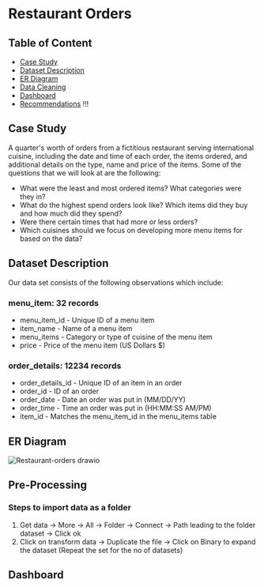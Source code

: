 # Restaurant Orders

## Table of Content

* [Case Study](#case-study)
* [Dataset Description](#dataset-description)
* [ER Diagram](#er-diagram)
* [Data Cleaning](#data-cleaning)
* [Dashboard](#dashboard)
* [Recommendations](#recommendations) !!!

## Case Study
A quarter's worth of orders from a fictitious restaurant serving international cuisine, including the date and time of each order, the items ordered, and additional details on the type, name and price of the items. Some of the questions that we will look at are the following: 
- What were the least and most ordered items? What categories were they in?
- What do the highest spend orders look like? Which items did they buy and how much did they spend?
- Were there certain times that had more or less orders?
- Which cuisines should we focus on developing more menu items for based on the data?

## Dataset Description
Our data set consists of the following observations which include:

### menu_item: 32 records
- menu_item_id - Unique ID of a menu item
- item_name - Name of a menu item
- menu_items - Category or type of cuisine of the menu item
- price - Price of the menu item (US Dollars $)
### order_details: 12234 records
- order_details_id - Unique ID of an item in an order
- order_id - ID of an order
- order_date - Date an order was put in (MM/DD/YY)
- order_time - Time an order was put in (HH:MM:SS AM/PM)
- item_id - Matches the menu_item_id in the menu_items table

## ER Diagram
![Restaurant-orders drawio](https://github.com/karlyndiary/Restaurant-Orders/assets/116041695/5522d0cd-5741-4082-97bb-4e79f5b920e2)

## Pre-Processing
### Steps to import data as a folder
1. Get data -> More -> All -> Folder -> Connect -> Path leading to the folder dataset -> Click ok
2. Click on transform data -> Duplicate the file -> Click on Binary to expand the dataset (Repeat the set for the no of datasets)

## Dashboard
